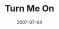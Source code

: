 ---
layout: cassette
title: "Turn Me On"
date: 2007-07-04
publish: 2017-07-04
category: Single
tags: [rexly, kevsquare, rose]
artist: "Rexly"
description: "Turn Me On<br>ft. Kevsquare  &amp; Rose"
artwork: "0BwOVcFj5qu4Ta01iVnV1RFBtWDg"
cassette: "0BwOVcFj5qu4TR1lBS0M0T3B4ZUk"
socialmedia: "0BwOVcFj5qu4Td2Zxc2FVT2lGcUE"
download: "rw4b"
side-a: "'rexly_-_turn_me_on'"
side-b: "'rexly_-_turn_me_on'"
icon: '<i class="demo-icon icon-cassette"></i>'
---